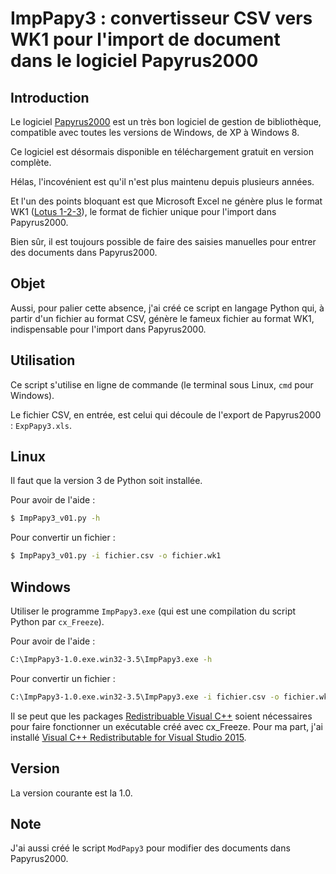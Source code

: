 ImpPapy3 : convertisseur CSV vers WK1 pour l'import de document dans le logiciel Papyrus2000
============================================================================================

Introduction
------------

Le logiciel [Papyrus2000](http://www.papyrus2000.com) est un très bon logiciel de gestion de bibliothèque, compatible avec toutes les versions de Windows, de XP à Windows 8.

Ce logiciel est désormais disponible en téléchargement gratuit en version complète. 

Hélas, l'incovénient est qu'il n'est plus maintenu depuis plusieurs années.

Et l'un des points bloquant est que Microsoft Excel ne génère plus le format WK1 ([Lotus 1-2-3](https://fr.wikipedia.org/wiki/Lotus_1-2-3)), le format de fichier unique pour l'import dans Papyrus2000.

Bien sûr, il est toujours possible de faire des saisies manuelles pour entrer des documents dans Papyrus2000.

Objet
-----

Aussi, pour palier cette absence, j'ai créé ce script en langage Python qui, à partir d'un fichier au format CSV, génère le fameux fichier au format WK1, indispensable pour l'import dans Papyrus2000.

Utilisation
-----------

Ce script s'utilise en ligne de commande (le terminal sous Linux, `cmd` pour Windows).

Le fichier CSV, en entrée, est celui qui découle de l'export de Papyrus2000 : `ExpPapy3.xls`.

## Linux

Il faut que la version 3 de Python soit installée.

Pour avoir de l'aide :

```bash
$ ImpPapy3_v01.py -h
```

Pour convertir un fichier :

```bash
$ ImpPapy3_v01.py -i fichier.csv -o fichier.wk1
```

## Windows

Utiliser le programme `ImpPapy3.exe` (qui est une compilation du script Python par `cx_Freeze`).

Pour avoir de l'aide :

```bash
C:\ImpPapy3-1.0.exe.win32-3.5\ImpPapy3.exe -h
```

Pour convertir un fichier :

```bash
C:\ImpPapy3-1.0.exe.win32-3.5\ImpPapy3.exe -i fichier.csv -o fichier.wk1
```

Il se peut que les packages [Redistribuable Visual C++](https://support.microsoft.com/en-us/help/2661358/minimum-service-pack-levels-for-microsoft-vc-redistributable-packages) soient nécessaires pour faire fonctionner un exécutable créé avec cx_Freeze. Pour ma part, j'ai installé [Visual C++ Redistributable for Visual Studio 2015](https://www.microsoft.com/fr-FR/download/details.aspx?id=48145).

Version
-------

La version courante est la 1.0.

Note
----

J'ai aussi créé le script `ModPapy3` pour modifier des documents dans Papyrus2000.

